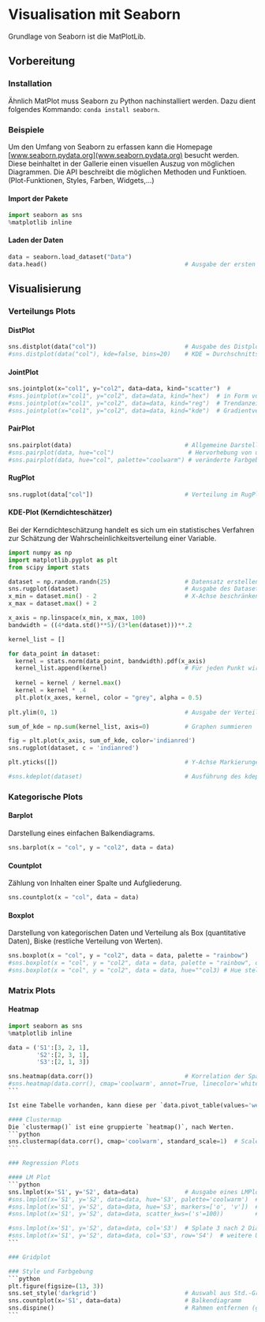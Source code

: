 # Visualisation mit Seaborn
Grundlage von Seaborn ist die MatPlotLib.

## Vorbereitung

### Installation
Ähnlich MatPlot muss Seaborn zu Python nachinstalliert werden. Dazu dient folgendes Kommando: `conda install seaborn`.

### Beispiele
Um den Umfang von Seaborn zu erfassen kann die Homepage [www.seaborn.pydata.org](www.seaborn.pydata.org) besucht werden. Diese beinhaltet in der Gallerie einen visuellen Auszug von möglichen Diagrammen. Die API beschreibt die möglichen Methoden und Funktioen. (Plot-Funktionen, Styles, Farben, Widgets,...)

#### Import der Pakete
```python
import seaborn as sns
%matplotlib inline
```

#### Laden der Daten
```python
data = seaborn.load_dataset("Data")
data.head()                                       # Ausgabe der ersten 5 Datensätze
```

## Visualisierung

### Verteilungs Plots

#### DistPlot
```python
sns.distplot(data("col"))                         # Ausgabe des Distplot Diagramms
#sns.distplot(data("col"), kde=false, bins=20)    # KDE = Durchschnittsfunktion, bins = Anzahl der Boxen
```

#### JointPlot
```python
sns.jointplot(x="col1", y="col2", data=data, kind="scatter")  # 
#sns.jointplot(x="col1", y="col2", data=data, kind="hex")  # in Form von Hexagons
#sns.jointplot(x="col1", y="col2", data=data, kind="reg")  # Trendanzeige
#sns.jointplot(x="col1", y="col2", data=data, kind="kde")  # Gradientverteilung
```

#### PairPlot
```python
sns.pairplot(data)                                # Allgemeine Darstellung
#sns.pairplot(data, hue="col")                     # Hervorhebung von untersch. Werten der Spalte
#sns.pairplot(data, hue="col", palette="coolwarm") # veränderte Farbgebung
```

#### RugPlot
```python
sns.rugplot(data["col"])                          # Verteilung im RugPlot-Diagramm (ähnlich Barcode)
```

#### KDE-Plot (Kerndichteschätzer)
Bei der Kerndichteschätzung handelt es sich um ein statistisches Verfahren zur Schätzung der Wahrscheinlichkeitsverteilung einer Variable.
```python
import numpy as np
import matplotlib.pyplot as plt
from scipy import stats

dataset = np.random.randn(25)                     # Datensatz erstellen
sns.rugplot(dataset)                              # Ausgabe des Dataset als Rugplot (Verteilung)
x_min = dataset.min() - 2                         # X-Achse beschränken
x_max = dataset.max() + 2

x_axis = np.linspace(x_min, x_max, 100)
bandwidth = ((4*data.std()**5)/(3*len(dataset)))**.2

kernel_list = []

for data_point in dataset:
  kernel = stats.norm(data_point, bandwidth).pdf(x_axis)
  kernel_list.append(kernel)                      # Für jeden Punkt wird ein Kernel erstellt und angefügt
  
  kernel = kernel / kernel.max()
  kernel = kernel * .4
  plt.plot(x_axes, kernel, color = "grey", alpha = 0.5)
  
plt.ylim(0, 1)                                    # Ausgabe der Verteilung als Graphen, die Summe der Graphen stellt der KDE-Plot dar

sum_of_kde = np.sum(kernel_list, axis=0)          # Graphen summieren

fig = plt.plot(x_axis, sum_of_kde, color='indianred')
sns.rugplot(dataset, c = 'indianred')

plt.yticks([])                                    # Y-Achse Markierungen entfernen

#sns.kdeplot(dataset)                             # Ausführung des kdeplot
```

### Kategorische Plots

#### Barplot
Darstellung eines einfachen Balkendiagrams.
```python
sns.barplot(x = "col", y = "col2", data = data)
```

#### Countplot
Zählung von Inhalten einer Spalte und Aufgliederung.
```python
sns.countplot(x = "col", data = data)
```

#### Boxplot
Darstellung von kategorischen Daten und Verteilung als Box (quantitative Daten), Biske (restliche Verteilung von Werten).
```python
sns.boxplot(x = "col", y = "col2", data = data, palette = "rainbow")
#sns.boxplot(x = "col", y = "col2", data = data, palette = "rainbow", orient = "h")  # horizontale Ausrichtung
#sns.boxplot(x = "col", y = "col2", data = data, hue=""col3) # Hue stellt Verteilung nebeneinander nach Spalte
```

### Matrix Plots

#### Heatmap
````python
import seaborn as sns
%matplotlib inline

data = ('S1':[3, 2, 1],
        'S2':[2, 3, 1],
        'S3':[2, 1, 3])

sns.heatmap(data.corr())                          # Korrelation der Spalten zueinander
#sns.heatmap(data.corr(), cmap='coolwarm', annot=True, linecolor='white', linewidth=1) # Farbkorrektur, Inhalt anzeigen, Linien
```

Ist eine Tabelle vorhanden, kann diese per `data.pivot_table(values='werte', index='rows', columns='cols')`.

#### Clustermap
Die `clustermap()` ist eine gruppierte `heatmap()`, nach Werten.
```python
sns.clustermap(data.corr(), cmap='coolwarm', standard_scale=1)  # Scale beschr. die Gliederung der Cluster
```

### Regression Plots

#### LM Plot
```python
sns.lmplot(x='S1', y='S2', data=data)             # Ausgabe eines LMPlot
#sns.lmplot(x='S1', y='S2', data=data, hue='S3', palette='coolwarm')  # Unterteilung nach Spalte 3
#sns.lmplot(x='S1', y='S2', data=data, hue='S3', markers=['o', 'v'])  # Unterteilung mit Kreis und Dreieck
#sns.lmplot(x='S1', y='S2', data=data, scatter_kws=('s'=100))         # Marker vergrößern

#sns.lmplot(x='S1', y='S2', data=data, col='S3')  # Splate 3 nach 2 Diagrammen unterteilen
#sns.lmplot(x='S1', y='S2', data=data, col='S3', row='S4')  # weitere Unterteilung in Zeilen
```

### Gridplot

### Style und Farbgebung 
```python
plt.figure(figsize=(13, 3))
sns.set_style('darkgrid')                         # Auswahl aus Std.-Grids
sns.countplot(x='S1', data=data)                  # Balkendiagramm
sns.dispine()                                     # Rahmen entfernen (ggf. auch Parameter: left=true)
```
